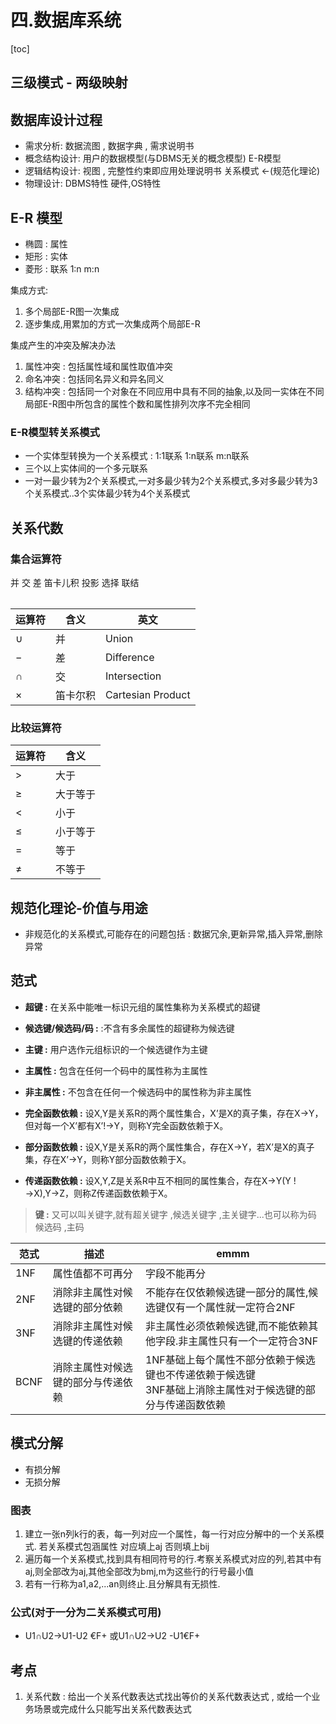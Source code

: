 # 四.数据库系统

[toc]


## 三级模式 - 两级映射

## 数据库设计过程

* 需求分析: 数据流图 , 数据字典 , 需求说明书
* 概念结构设计: 用户的数据模型(与DBMS无关的概念模型) E-R模型
* 逻辑结构设计: 视图 , 完整性约束即应用处理说明书 关系模式 <-(规范化理论)
* 物理设计: DBMS特性 硬件,OS特性

## E-R 模型

* 椭圆 : 属性
* 矩形 : 实体
* 菱形 : 联系 1:n m:n

集成方式:
1. 多个局部E-R图一次集成
2. 逐步集成,用累加的方式一次集成两个局部E-R

集成产生的冲突及解决办法
1. 属性冲突 : 包括属性域和属性取值冲突
2. 命名冲突 : 包括同名异义和异名同义
3. 结构冲突 : 包括同一个对象在不同应用中具有不同的抽象,以及同一实体在不同局部E-R图中所包含的属性个数和属性排列次序不完全相同

### E-R模型转关系模式
* 一个实体型转换为一个关系模式 : 1:1联系 1:n联系 m:n联系
* 三个以上实体间的一个多元联系
* 一对一最少转为2个关系模式,一对多最少转为2个关系模式,多对多最少转为3个关系模式..3个实体最少转为4个关系模式

## 关系代数

### 集合运算符

并
交
差
笛卡儿积
投影
选择
联结


|     |     |     |
| --- | --- | --- |

| 运算符  | 含义     | 英文              |
| ------- | -------- | ----------------- |
| $∪$ | 并       | Union             |
| $-$ | 差       | Difference        |
| $∩$  | 交       | Intersection      |
| $×$    | 笛卡尔积 | Cartesian Product |

### 比较运算符

| 运算符 | 含义     |
| ------ | -------- |
| $>$   | 大于     |
| $≥$   | 大于等于 |
| $<$    | 小于     |
| $≤$   | 小于等于 |
| $=$ | 等于     |
| $≠$ | 不等于   |

## 规范化理论-价值与用途

* 非规范化的关系模式,可能存在的问题包括 : 数据冗余,更新异常,插入异常,删除异常

## 范式

* **超键 :** 在关系中能唯一标识元组的属性集称为关系模式的超键
* **候选键/候选码/码 :** :不含有多余属性的超键称为候选键
* **主键 :** 用户选作元组标识的一个候选键作为主键
* **主属性 :** 包含在任何一个码中的属性称为主属性
* **非主属性 :** 不包含在任何一个候选码中的属性称为非主属性

* **完全函数依赖 :** 设X,Y是关系R的两个属性集合，X’是X的真子集，存在X→Y，但对每一个X’都有X’!→Y，则称Y完全函数依赖于X。
* **部分函数依赖 :** 设X,Y是关系R的两个属性集合，存在X→Y，若X’是X的真子集，存在X’→Y，则称Y部分函数依赖于X。
* **传递函数依赖 :** 设X,Y,Z是关系R中互不相同的属性集合，存在X→Y(Y !→X),Y→Z，则称Z传递函数依赖于X。

> **键 :** 又可以叫关键字,就有超关键字 ,候选关键字 ,主关键字...也可以称为码 候选码 ,主码

| 范式 | 描述                               | emmm                                                                                                         |
| ---- | ---------------------------------- | ------------------------------------------------------------------------------------------------------------ |
| 1NF  | 属性值都不可再分                   | 字段不能再分                                                                                                 |
| 2NF  | 消除非主属性对候选键的部分依赖     | 不能存在仅依赖候选键一部分的属性,候选键仅有一个属性就一定符合2NF                                             |
| 3NF  | 消除非主属性对候选键的传递依赖     | 非主属性必须依赖候选键,而不能依赖其他字段.非主属性只有一个一定符合3NF                                        |
| BCNF | 消除主属性对候选键的部分与传递依赖 | 1NF基础上每个属性不部分依赖于候选键也不传递依赖于候选键<br>3NF基础上消除主属性对于候选键的部分与传递函数依赖 |


## 模式分解

* 有损分解
* 无损分解

### 图表

1. 建立一张n列k行的表，每一列对应一个属性，每一行对应分解中的一个关系模式. 若关系模式包涵属性 对应填上aj 否则填上bij
2. 遍历每一个关系模式,找到具有相同符号的行.考察关系模式对应的列,若其中有aj,则全部改为aj,其他全部改为bmj,m为这些行的行号最小值
3. 若有一行称为a1,a2,...an则终止.且分解具有无损性.

### 公式(对于一分为二关系模式可用)

* U1∩U2→U1-U2 €F+ 或U1∩U2→U2 -U1€F+




## 考点
1. 关系代数 : 给出一个关系代数表达式找出等价的关系代数表达式 , 或给一个业务场景或完成什么只能写出关系代数表达式